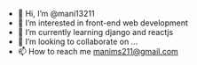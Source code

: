 - 👋 Hi, I’m @mani13211
- 👀 I’m interested in front-end web development
- 🌱 I’m currently learning django and reactjs
- 💞️ I’m looking to collaborate on ...
- 📫 How to reach me manims211@gmail.com

<!---
mani13211/mani13211 is a ✨ special ✨ repository because its `README.md` (this file) appears on your GitHub profile.
You can click the Preview link to take a look at your changes.
--->
